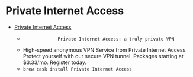 # Private Internet Access
- [Private Internet Access](https://www.privateinternetaccess.com/)
  -                  Private Internet Access: a truly private VPN              
  - High-speed anonymous VPN Service from Private Internet Access. Protect yourself with our secure VPN tunnel. Packages starting at $3.33/mo. Register today.
  - `brew cask install Private Internet Access`
